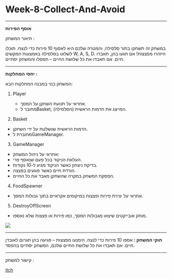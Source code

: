 
# Week-8-Collect-And-Avoid
  
----
**אוסף הפירות**

תיאור המשחק :

במשחק זה תשחקו בתור סלסילה, והמטרה שלכם היא לאסוף 10 פירות כדי לנצח.
תוכלו לשלוט בסלסילה באמצעות המקשים W, A, S, D.
היזהרו מפצצות! אם תגעו בהן, תאבדו חיים. אם תאבדו את כל שלושת החיים – תפסלו והמשחק יסתיים.


---
**יחסי המחלקות :**

המשחק בנוי במבנה המחלקות הבא:


1. Player
   * אחראי על תנועת השחקן על המסך.
   * מחובר לBasket, המייצג את הדמות הראשית (הסלסילה).


2. Basket
* הדמות הראשית שנשלטת על ידי השחקן.
* מחוברת לGameManager.

3. GameManager
* אחראי על ניהול המשחק:
* העלאת הניקוד בכל פעם שנאסף פרי.
* בדיקת ניצחון כאשר הניקוד מגיע ל-10 נקודות.
* הורדת חיים כאשר פוגעים בפצצה.
* הפסקת המשחק במקרה שהשחקן מאבד את כל החיים.


4. FoodSpawner
* אחראי על יצירת פירות ופצצות במיקומים אקראיים בתוך גבולות המסך.


5. DestroyOffScreen
* מוחק אובייקטים שיצאו מגבולות המסך, כמו פירות או פצצות שלא נאספו.

![](https://github.com/Make-a-game-R-and-E/Week-8-Collect-And-Avoid/blob/main/pictures/Workflow.png)

----

**חוקי המשחק :**
אספו 10 פירות כדי לנצח.
הימנעו מפצצות – פגיעה בהן תגרום לאובדן חיים.
אם תאבדו את כל שלושת החיים שלכם, המשחק יסתיים בהפסד.

---

קישור למשחק :

[itch](https://ronylevy1.itch.io/week-8-collectavoid)

